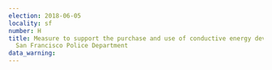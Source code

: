 ```yaml
---
election: 2018-06-05
locality: sf
number: H
title: Measure to support the purchase and use of conductive energy devices by the
  San Francisco Police Department
data_warning: 
---
```


